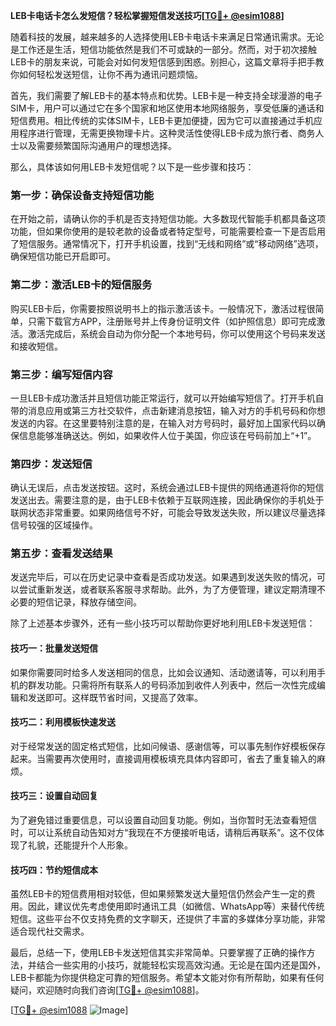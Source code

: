 **LEB卡电话卡怎么发短信？轻松掌握短信发送技巧[[TG💪+ @esim1088](https://t.me/s/esim1088)]**

随着科技的发展，越来越多的人选择使用LEB卡电话卡来满足日常通讯需求。无论是工作还是生活，短信功能依然是我们不可或缺的一部分。然而，对于初次接触LEB卡的朋友来说，可能会对如何发短信感到困惑。别担心，这篇文章将手把手教你如何轻松发送短信，让你不再为通讯问题烦恼。

首先，我们需要了解LEB卡的基本特点和优势。LEB卡是一种支持全球漫游的电子SIM卡，用户可以通过它在多个国家和地区使用本地网络服务，享受低廉的通话和短信费用。相比传统的实体SIM卡，LEB卡更加便捷，因为它可以直接通过手机应用程序进行管理，无需更换物理卡片。这种灵活性使得LEB卡成为旅行者、商务人士以及需要频繁国际沟通用户的理想选择。

那么，具体该如何用LEB卡发短信呢？以下是一些步骤和技巧：

### **第一步：确保设备支持短信功能**
在开始之前，请确认你的手机是否支持短信功能。大多数现代智能手机都具备这项功能，但如果你使用的是较老款的设备或者特定型号，可能需要检查一下是否启用了短信服务。通常情况下，打开手机设置，找到“无线和网络”或“移动网络”选项，确保短信功能已开启即可。

### **第二步：激活LEB卡的短信服务**
购买LEB卡后，你需要按照说明书上的指示激活该卡。一般情况下，激活过程很简单，只需下载官方APP，注册账号并上传身份证明文件（如护照信息）即可完成激活。激活完成后，系统会自动为你分配一个本地号码，你可以使用这个号码来发送和接收短信。

### **第三步：编写短信内容**
一旦LEB卡成功激活并且短信功能正常运行，就可以开始编写短信了。打开手机自带的消息应用或第三方社交软件，点击新建消息按钮，输入对方的手机号码和你想发送的内容。在这里要特别注意的是，在输入对方号码时，最好加上国家代码以确保信息能够准确送达。例如，如果收件人位于美国，你应该在号码前加上“+1”。

### **第四步：发送短信**
确认无误后，点击发送按钮。这时，系统会通过LEB卡提供的网络通道将你的短信发送出去。需要注意的是，由于LEB卡依赖于互联网连接，因此确保你的手机处于联网状态非常重要。如果网络信号不好，可能会导致发送失败，所以建议尽量选择信号较强的区域操作。

### **第五步：查看发送结果**
发送完毕后，可以在历史记录中查看是否成功发送。如果遇到发送失败的情况，可以尝试重新发送，或者联系客服寻求帮助。此外，为了方便管理，建议定期清理不必要的短信记录，释放存储空间。

除了上述基本步骤外，还有一些小技巧可以帮助你更好地利用LEB卡发送短信：

#### **技巧一：批量发送短信**
如果你需要同时给多人发送相同的信息，比如会议通知、活动邀请等，可以利用手机的群发功能。只需将所有联系人的号码添加到收件人列表中，然后一次性完成编辑和发送即可。这样既节省时间，又提高了效率。

#### **技巧二：利用模板快速发送**
对于经常发送的固定格式短信，比如问候语、感谢信等，可以事先制作好模板保存起来。当需要再次使用时，直接调用模板填充具体内容即可，省去了重复输入的麻烦。

#### **技巧三：设置自动回复**
为了避免错过重要信息，可以设置自动回复功能。例如，当你暂时无法查看短信时，可以让系统自动告知对方“我现在不方便接听电话，请稍后再联系”。这不仅体现了礼貌，还能提升个人形象。

#### **技巧四：节约短信成本**
虽然LEB卡的短信费用相对较低，但如果频繁发送大量短信仍然会产生一定的费用。因此，建议优先考虑使用即时通讯工具（如微信、WhatsApp等）来替代传统短信。这些平台不仅支持免费的文字聊天，还提供了丰富的多媒体分享功能，非常适合现代社交需求。

最后，总结一下，使用LEB卡发送短信其实非常简单。只要掌握了正确的操作方法，并结合一些实用的小技巧，就能轻松实现高效沟通。无论是在国内还是国外，LEB卡都能为你提供稳定可靠的短信服务。希望本文能对你有所帮助，如果有任何疑问，欢迎随时向我们咨询[[TG💪+ @esim1088](https://t.me/s/esim1088)]。

[[TG💪+ @esim1088](https://t.me/s/esim1088) ![Image](https://i.postimg.cc/4NQfJmqS/Snipaste-2025-05-13-00-14-12.png)]